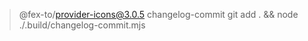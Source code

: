
> @fex-to/provider-icons@3.0.5 changelog-commit
> git add . && node ./.build/changelog-commit.mjs

